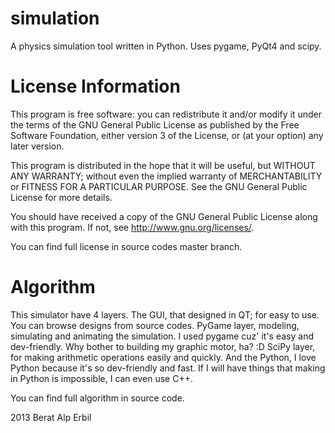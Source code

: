 simulation
==========

A physics simulation tool written in Python. Uses pygame, PyQt4 and scipy.

License Information
===================

This program is free software: you can redistribute it and/or modify
it under the terms of the GNU General Public License as published by
the Free Software Foundation, either version 3 of the License, or
(at your option) any later version.

This program is distributed in the hope that it will be useful,
but WITHOUT ANY WARRANTY; without even the implied warranty of
MERCHANTABILITY or FITNESS FOR A PARTICULAR PURPOSE.  See the
GNU General Public License for more details.

You should have received a copy of the GNU General Public License
along with this program.  If not, see <http://www.gnu.org/licenses/>.

You can find full license in source codes master branch.

Algorithm
=========

This simulator have 4 layers. The GUI, that designed in QT; for easy to use. You can browse designs from source codes.
PyGame layer, modeling, simulating and animating the simulation. I used pygame cuz' it's easy and dev-friendly. Why bother to building my graphic motor, ha? :D
SciPy layer, for making arithmetic operations easily and quickly.
And the Python, I love Python because it's so dev-friendly and fast. If I will have things that making in Python is impossible, I can even use C++.

You can find full algorithm in source code.

2013 Berat Alp Erbil